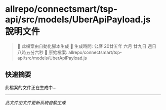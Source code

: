 # allrepo/connectsmart/tsp-api/src/models/UberApiPayload.js 說明文件

> 🚧 此檔案由自動化腳本生成
> 📅 生成時間: 公曆 20廿五年 六月 廿九日 週日 八時五分六秒
> 📂 原始檔案: allrepo/connectsmart/tsp-api/src/models/UberApiPayload.js

## 快速摘要
此檔案的文件正在生成中...

<!-- 實際使用時，這裡會是 Claude Code 生成的完整文件內容 -->

---
*此文件由文件更新系統自動生成*
